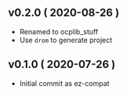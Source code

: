 
## v0.2.0 ( 2020-08-26 )

* Renamed to ocplib_stuff
* Use `drom` to generate project

## v0.1.0 ( 2020-07-26 )

* Initial commit as ez-compat
